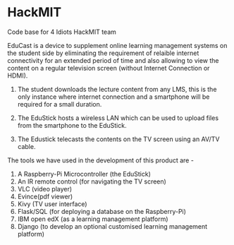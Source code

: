 # HackMIT
Code base for 4 Idiots HackMIT team

EduCast is a device to supplement online learning management systems on the student side by eliminating the requirement of relaible internet connectivity for an extended period of time and also allowing to view the content on a regular television screen (without Internet Connection or HDMI).

1. The student downloads the lecture content from any LMS, this is the only instance where internet connection and a smartphone will be required for a small duration.

2. The EduStick hosts a wireless LAN which can be used to upload files from the smartphone to the EduStick.

3. The Edustick telecasts the contents on the TV screen using an AV/TV cable.

The tools we have used in the development of this product are -

1. A Raspberry-Pi Microcontroller (the EduStick)
2. An IR remote control (for navigating the TV screen)
3. VLC (video player)
4. Evince(pdf viewer)
5. Kivy (TV user interface)
6. Flask/SQL (for deploying a database on the Raspberry-Pi)
7. IBM open edX (as a learning management platform)
8. Django (to develop an optional customised learning management platform)
